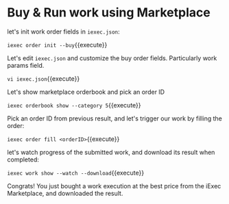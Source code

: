 # Buy & Run work using Marketplace

let's init work order fields in `iexec.json`:

`iexec order init --buy`{{execute}}

Let's edit `iexec.json` and customize the buy order fields. Particularly work params field.

`vi iexec.json`{{execute}}

Let's show marketplace orderbook and pick an order ID

`iexec orderbook show --category 5`{{execute}}

Pick an order ID from previous result, and let's trigger our work by filling the order:

`iexec order fill <orderID>`{{execute}}

let's watch progress of the submitted work, and download its result when completed:

`iexec work show --watch --download`{{execute}}

Congrats! You just bought a work execution at the best price from the iExec Marketplace, and downloaded the result.
